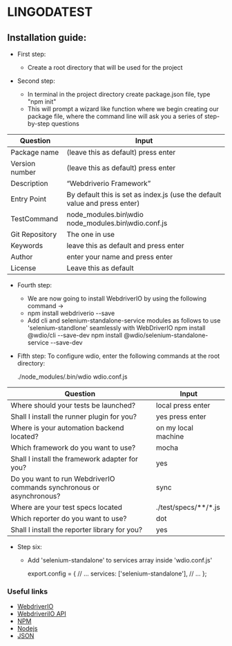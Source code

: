 # LINGODATEST

## Installation guide: 


+ First step: 
    
    + Create a root directory that will be used for the project
       
         
+ Second step: 
    + In terminal in the project directory create package.json file, type "npm init" 
    + This will prompt a wizard like function where we begin creating our package file,
where the command line will ask you a series of step-by-step questions
  



| Question  | Input |
| ------------- | ------------- |
| Package name  | (leave this as default) press enter|
| Version number| (leave this as default) press enter |
| Description | “Webdriverio Framework” |
| Entry Point | By default this is set as index.js (use the default value and press enter) |
| TestCommand | node_modules\.bin\wdio node_modules\.bin\wdio.conf.js |
| Git Repository| The one in use |
| Keywords | leave this as default and press enter |
| Author | enter your name and press enter |
| License| Leave this as default |


+ Fourth step: 
    * We are now going to install WebdriverIO by using the following command ->
    * npm install webdriverio --save
    * Add cli and selenium-standalone-service modules as follows to use 'selenium-standlone' seamlessly with WebDriverIO
	npm install @wdio/cli --save-dev
	npm install @wdio/selenium-standalone-service --save-dev

 
 + Fifth step: 
    To configure wdio, enter the following commands at the root directory:
    
    ./node_modules/.bin/wdio wdio.conf.js
    


| Question  | Input |
| ------------- | ------------- |
| Where should your tests be launched?  | local press enter|
| Shall I install the runner plugin for you?| yes press enter |
|  Where is your automation backend located? | on my local machine |
| Which framework do you want to use? | mocha |
| Shall I install the framework adapter for you? | yes |
| Do you want to run WebdriverIO commands synchronous or asynchronous?| sync |
| Where are your test specs located | ./test/specs/**/*.js
| Which reporter do you want to use? | dot |
| Shall I install the reporter library for you?| yes |






+  Step six:

      + Add 'selenium-standalone' to services array inside 'wdio.conf.js'

        export.config = {
          // ...
        services: ['selenium-standalone'],
         // ...
         };

   


### Useful links 
* [WebdriverIO](https://webdriver.io/) 
* [WebdriveriIO API](http://webdriver.io/api.html) 
* [NPM](www.npmjs.com)
* [Nodejs](www.nodejs.org)
* [JSON](docs.npmjs.com)

